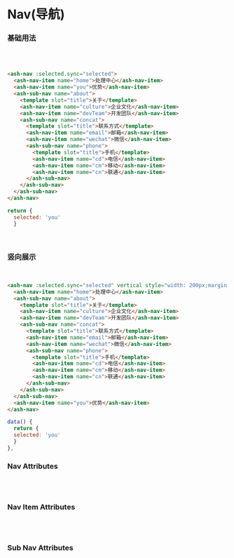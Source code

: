 # Nav(导航)


###  基础用法
 <br/>
 
<ClientOnly>
  <nav-demos-1></nav-demos-1>
</ClientOnly>

 <br/>

```html
<ash-nav :selected.sync="selected">
  <ash-nav-item name="home">处理中心</ash-nav-item>
  <ash-nav-item name="you">优势</ash-nav-item>
  <ash-sub-nav name="about">
    <template slot="title">关于</template>
    <ash-nav-item name="culture">企业文化</ash-nav-item>
    <ash-nav-item name="devTeam">开发团队</ash-nav-item>
    <ash-sub-nav name="concat">
      <template slot="title">联系方式</template>
      <ash-nav-item name="email">邮箱</ash-nav-item>
      <ash-nav-item name="wechat">微信</ash-nav-item>
      <ash-sub-nav name="phone">
        <template slot="title">手机</template>
        <ash-nav-item name="cd">电信</ash-nav-item>
        <ash-nav-item name="cm">移动</ash-nav-item>
        <ash-nav-item name="cn">联通</ash-nav-item>
      </ash-sub-nav>
    </ash-sub-nav>
  </ash-sub-nav>
</ash-nav>
```

```js
return {
  selected: 'you'
  }
```
</br>

###  竖向展示
 <br/>

<ClientOnly>
  <nav-demos-2></nav-demos-2>
</ClientOnly>

```html
<ash-nav :selected.sync="selected" vertical style="width: 200px;margin: 50px;">
  <ash-nav-item name="home">处理中心</ash-nav-item>
  <ash-sub-nav name="about">
    <template slot="title">关于</template>
    <ash-nav-item name="culture">企业文化</ash-nav-item>
    <ash-nav-item name="devTeam">开发团队</ash-nav-item>
    <ash-sub-nav name="concat">
      <template slot="title">联系方式</template>
      <ash-nav-item name="email">邮箱</ash-nav-item>
      <ash-nav-item name="wechat">微信</ash-nav-item>
      <ash-sub-nav name="phone">
        <template slot="title">手机</template>
        <ash-nav-item name="cd">电信</ash-nav-item>
        <ash-nav-item name="cm">移动</ash-nav-item>
        <ash-nav-item name="cn">联通</ash-nav-item>
      </ash-sub-nav>
    </ash-sub-nav>
  </ash-sub-nav>
  <ash-nav-item name="you">优势</ash-nav-item>
</ash-nav>
```

```js
data() {
  return {
  selected: 'you'
  }
},
```

### Nav Attributes
<br/>
<ClientOnly>
  <nav-demos-description></nav-demos-description>
</ClientOnly>

<br/>

### Nav Item Attributes
<br/>
<ClientOnly>
  <nav-item-demos-description></nav-item-demos-description>
</ClientOnly>

<br/>

### Sub Nav  Attributes
<br/>
<ClientOnly>
  <nav-item-demos-description></nav-item-demos-description>
</ClientOnly>
